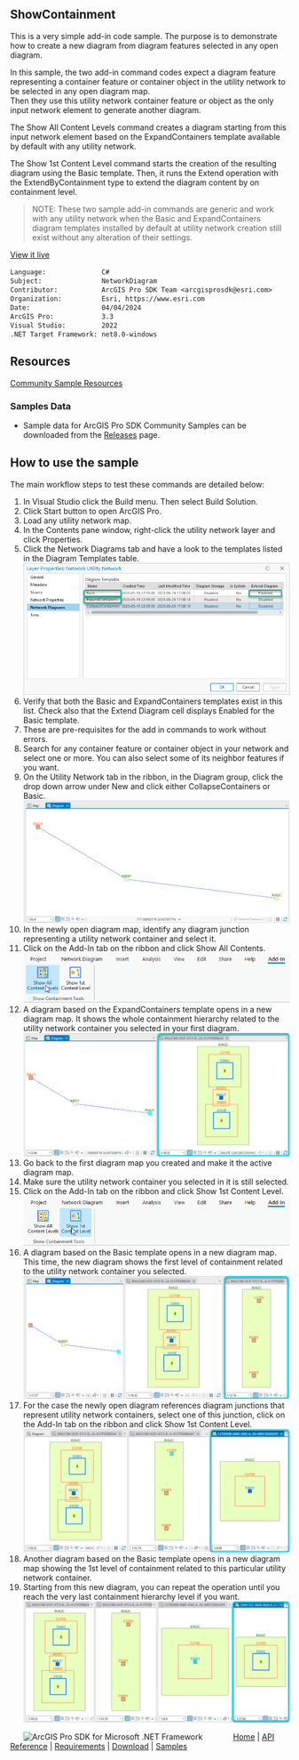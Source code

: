## ShowContainment

<!-- TODO: Write a brief abstract explaining this sample -->
 This is a very simple add-in code sample. The purpose is to demonstrate how to create a new diagram from diagram features selected in any open diagram.  
  
 In this sample, the two add-in command codes expect a diagram feature representing a container feature or container object in the utility network to be selected in any open diagram map.  
 Then they use this utility network container feature or object as the only input network element to generate another diagram.  
  
 The Show All Content Levels command creates a diagram starting from this input network element based on the ExpandContainers template available by default with any utility network.  
  
 The Show 1st Content Level command starts the creation of the resulting diagram using the Basic template. Then, it runs the Extend operation with the ExtendByContainment type to extend the diagram content by on containment level.  
 > NOTE: These two sample add-in commands are generic and work with any utility network when the Basic and ExpandContainers diagram templates installed by default at utility network creation still exist without any alteration of their settings.  
  
   


<a href="https://pro.arcgis.com/en/pro-app/sdk/" target="_blank">View it live</a>

<!-- TODO: Fill this section below with metadata about this sample-->
```
Language:              C#
Subject:               NetworkDiagram
Contributor:           ArcGIS Pro SDK Team <arcgisprosdk@esri.com>
Organization:          Esri, https://www.esri.com
Date:                  04/04/2024
ArcGIS Pro:            3.3
Visual Studio:         2022
.NET Target Framework: net8.0-windows
```

## Resources

[Community Sample Resources](https://github.com/Esri/arcgis-pro-sdk-community-samples#resources)

### Samples Data

* Sample data for ArcGIS Pro SDK Community Samples can be downloaded from the [Releases](https://github.com/Esri/arcgis-pro-sdk-community-samples/releases) page.  

## How to use the sample
<!-- TODO: Explain how this sample can be used. To use images in this section, create the image file in your sample project's screenshots folder. Use relative url to link to this image using this syntax: ![My sample Image](FacePage/SampleImage.png) -->
 The main workflow steps to test these commands are detailed below:  
   
  
1. In Visual Studio click the Build menu. Then select Build Solution.
 2. Click Start button to open ArcGIS Pro.  
 3. Load any utility network map.  
 4. In the Contents pane window, right-click the utility network layer and click Properties.  
 5. Click the Network Diagrams tab and have a look to the templates listed in the Diagram Templates table.  
 ![UI](Screenshots/CheckDefaultDiagramTemplateExistence.png)  
 6. Verify that both the Basic and ExpandContainers templates exist in this list. Check also that the Extend Diagram cell displays Enabled for the Basic template.  
 7. These are pre-requisites for the add in commands to work without errors.  
 8. Search for any container feature or container object in your network and select one or more. You can also select some of its neighbor features if you want.  
 9. On the Utility Network tab in the ribbon, in the Diagram group, click the drop down arrow under New and click either CollapseContainers or Basic.  
 ![UI](Screenshots/InitialDiagramSample.png)  
 10. In the newly open diagram map, identify any diagram junction representing a utility network container and select it.  
 11. Click on the Add-In tab on the ribbon and click Show All Contents.  
 ![UI](Screenshots/ShowContainmentToolsGroupInAddInTab.png)  
 12. A diagram based on the ExpandContainers template opens in a new diagram map. It shows the whole containment hierarchy related to the utility network container you selected in your first diagram.  
 ![UI](Screenshots/ExpandContainersFromSelectedDiagramJunctionA.png)  
 13. Go back to the first diagram map you created and make it the active diagram map.  
 14. Make sure the utility network container you selected in it is still selected.  
 15. Click on the Add-In tab on the ribbon and click Show 1st Content Level.  
 ![UI](Screenshots/ShowContainmentToolsGroupInAddInTabBIS.png)  
 16. A diagram based on the Basic template opens in a new diagram map. This time, the new diagram shows the first level of containment related to the utility network container you selected.  
 ![UI](Screenshots/BasicExtentOneLevelFromSelectedDiagramJunctionB.png)  
 17. For the case the newly open diagram references diagram junctions that represent utility network containers, select one of this junction, click on the Add-In tab on the ribbon and click Show 1st Content Level.  
 ![UI](Screenshots/BasicExtentOneLevelFromSelectedDiagramJunctionC.png)  
 18. Another diagram based on the Basic template opens in a new diagram map showing the 1st level of containment related to this particular utility network container.  
 19. Starting from this new diagram, you can repeat the operation until you reach the very last containment hierarchy level if you want.  
 ![UI](Screenshots/BasicExtentOneLevelFromSelectedDiagramJunctionD.png)  
   

<!-- End -->

&nbsp;&nbsp;&nbsp;&nbsp;&nbsp;&nbsp;<img src="https://esri.github.io/arcgis-pro-sdk/images/ArcGISPro.png"  alt="ArcGIS Pro SDK for Microsoft .NET Framework" height = "20" width = "20" align="top"  >
&nbsp;&nbsp;&nbsp;&nbsp;&nbsp;&nbsp;&nbsp;&nbsp;&nbsp;&nbsp;&nbsp;&nbsp;
[Home](https://github.com/Esri/arcgis-pro-sdk/wiki) | <a href="https://pro.arcgis.com/en/pro-app/latest/sdk/api-reference" target="_blank">API Reference</a> | [Requirements](https://github.com/Esri/arcgis-pro-sdk/wiki#requirements) | [Download](https://github.com/Esri/arcgis-pro-sdk/wiki#installing-arcgis-pro-sdk-for-net) | <a href="https://github.com/esri/arcgis-pro-sdk-community-samples" target="_blank">Samples</a>
